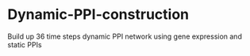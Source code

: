 # Dynamic-PPI-construction
Build up 36 time steps dynamic PPI network using gene expression and static PPIs

